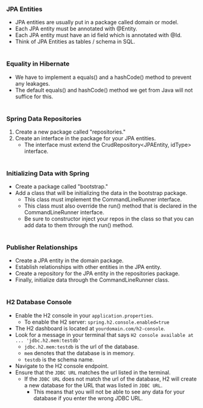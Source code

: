 ### JPA Entities
* JPA entities are usually put in a package called domain or model.
* Each JPA entity must be annotated with @Entity.
* Each JPA entity must have an id field which is annotated with @Id.
* Think of JPA Entities as tables / schema in SQL.
<br><br>

### Equality in Hibernate
* We have to implement a equals() and a hashCode() method to prevent any leakages.
* The default equals() and hashCode() method we get from Java will not suffice for this.
<br><br>

### Spring Data Repositories
1. Create a new package called "repositories."
2. Create an interface in the package for your JPA entities.
   * The interface must extend the CrudRepository<JPAEntity, idType> interface.
<br><br>

### Initializing Data with Spring
* Create a package called "bootstrap."
* Add a class that will be initializing the data in the bootstrap package.
  * This class must implement the CommandLineRunner interface.
  * This class must also override the run() method that is declared in the CommandLineRunner interface.
  * Be sure to constructor inject your repos in the class so that you can add data to them through the run() method.
<br><br>

### Publisher Relationships
* Create a JPA entity in the domain package.
* Establish relationships with other entities in the JPA entity.
* Create a repository for the JPA entity in the repositories package.
* Finally, initialize data through the CommandLineRunner class.
<br><br>

### H2 Database Console
* Enable the H2 console in your `application.properties`.
  * To enable the H2 server: `spring.h2.console.enabled=true`
* The H2 dashboard is located at `yourdomain.com/h2-console`.
* Look for a message in your terminal that says `H2 console available at ... 'jdbc.h2.mem:testdb'`
  * `jdbc.h2.mem:testdb` is the url of the database.
  * `mem` denotes that the database is in memory.
  * `testdb` is the schema name.
* Navigate to the H2 console endpoint.
* Ensure that the `JDBC URL` matches the url listed in the terminal.
  * If the `JDBC URL` does not match the url of the database, H2 will create a new database for the URL that was listed in `JDBC URL`.
    * This means that you will not be able to see any data for your database if you enter the wrong JDBC URL. 
